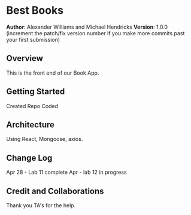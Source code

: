 # Best Books

**Author**: Alexander Williams and Michael Hendricks
**Version**: 1.0.0 (increment the patch/fix version number if you make more commits past your first submission)

## Overview
This is the front end of our Book App.

## Getting Started
Created Repo
Coded

## Architecture
Using React, Mongoose, axios. 

## Change Log
Apr 28 - Lab 11 complete
Apr - lab 12 in progress

## Credit and Collaborations
Thank you TA's for the help.